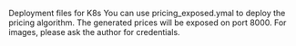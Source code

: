 Deployment files for K8s
You can use pricing_exposed.ymal to deploy the pricing algorithm. The generated prices will be exposed on port 8000.
For images, please ask the author for credentials.

